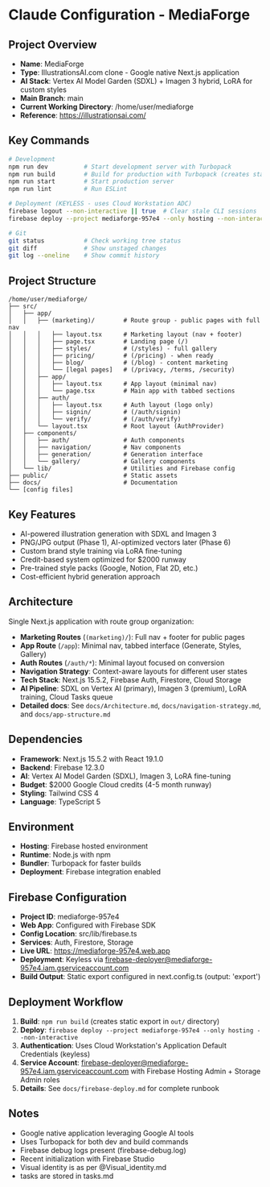 # Claude Configuration - MediaForge

## Project Overview
- **Name**: MediaForge
- **Type**: IllustrationsAI.com clone - Google native Next.js application
- **AI Stack**: Vertex AI Model Garden (SDXL) + Imagen 3 hybrid, LoRA for custom styles
- **Main Branch**: main
- **Current Working Directory**: /home/user/mediaforge
- **Reference**: https://illustrationsai.com/

## Key Commands
```bash
# Development
npm run dev          # Start development server with Turbopack
npm run build        # Build for production with Turbopack (creates static export in out/)
npm run start        # Start production server
npm run lint         # Run ESLint

# Deployment (KEYLESS - uses Cloud Workstation ADC)
firebase logout --non-interactive || true  # Clear stale CLI sessions
firebase deploy --project mediaforge-957e4 --only hosting --non-interactive

# Git
git status           # Check working tree status
git diff             # Show unstaged changes
git log --oneline    # Show commit history
```

## Project Structure
```
/home/user/mediaforge/
├── src/
│   ├── app/
│   │   ├── (marketing)/        # Route group - public pages with full nav
│   │   │   ├── layout.tsx      # Marketing layout (nav + footer)
│   │   │   ├── page.tsx        # Landing page (/)
│   │   │   ├── styles/         # (/styles) - full gallery
│   │   │   ├── pricing/        # (/pricing) - when ready
│   │   │   ├── blog/           # (/blog) - content marketing
│   │   │   └── [legal pages]   # (/privacy, /terms, /security)
│   │   ├── app/
│   │   │   ├── layout.tsx      # App layout (minimal nav)
│   │   │   └── page.tsx        # Main app with tabbed sections
│   │   ├── auth/
│   │   │   ├── layout.tsx      # Auth layout (logo only)
│   │   │   ├── signin/         # (/auth/signin)
│   │   │   └── verify/         # (/auth/verify)
│   │   └── layout.tsx          # Root layout (AuthProvider)
│   ├── components/
│   │   ├── auth/               # Auth components
│   │   ├── navigation/         # Nav components
│   │   ├── generation/         # Generation interface
│   │   └── gallery/            # Gallery components
│   └── lib/                    # Utilities and Firebase config
├── public/                     # Static assets
├── docs/                       # Documentation
└── [config files]
```

## Key Features
- AI-powered illustration generation with SDXL and Imagen 3
- PNG/JPG output (Phase 1), AI-optimized vectors later (Phase 6)
- Custom brand style training via LoRA fine-tuning
- Credit-based system optimized for $2000 runway
- Pre-trained style packs (Google, Notion, Flat 2D, etc.)
- Cost-efficient hybrid generation approach

## Architecture
Single Next.js application with route group organization:
- **Marketing Routes** (`(marketing)/`): Full nav + footer for public pages
- **App Route** (`/app`): Minimal nav, tabbed interface (Generate, Styles, Gallery)
- **Auth Routes** (`/auth/*`): Minimal layout focused on conversion
- **Navigation Strategy**: Context-aware layouts for different user states
- **Tech Stack**: Next.js 15.5.2, Firebase Auth, Firestore, Cloud Storage
- **AI Pipeline**: SDXL on Vertex AI (primary), Imagen 3 (premium), LoRA training, Cloud Tasks queue
- **Detailed docs**: See `docs/Architecture.md`, `docs/navigation-strategy.md`, and `docs/app-structure.md`

## Dependencies
- **Framework**: Next.js 15.5.2 with React 19.1.0
- **Backend**: Firebase 12.3.0
- **AI**: Vertex AI Model Garden (SDXL), Imagen 3, LoRA fine-tuning
- **Budget**: $2000 Google Cloud credits (4-5 month runway)
- **Styling**: Tailwind CSS 4
- **Language**: TypeScript 5

## Environment
- **Hosting**: Firebase hosted environment
- **Runtime**: Node.js with npm
- **Bundler**: Turbopack for faster builds
- **Deployment**: Firebase integration enabled

## Firebase Configuration
- **Project ID**: mediaforge-957e4
- **Web App**: Configured with Firebase SDK
- **Config Location**: src/lib/firebase.ts
- **Services**: Auth, Firestore, Storage
- **Live URL**: https://mediaforge-957e4.web.app
- **Deployment**: Keyless via firebase-deployer@mediaforge-957e4.iam.gserviceaccount.com
- **Build Output**: Static export configured in next.config.ts (output: 'export')

## Deployment Workflow
1. **Build**: `npm run build` (creates static export in `out/` directory)
2. **Deploy**: `firebase deploy --project mediaforge-957e4 --only hosting --non-interactive`
3. **Authentication**: Uses Cloud Workstation's Application Default Credentials (keyless)
4. **Service Account**: firebase-deployer@mediaforge-957e4.iam.gserviceaccount.com with Firebase Hosting Admin + Storage Admin roles
5. **Details**: See `docs/firebase-deploy.md` for complete runbook

## Notes
- Google native application leveraging Google AI tools
- Uses Turbopack for both dev and build commands
- Firebase debug logs present (firebase-debug.log)
- Recent initialization with Firebase Studio
- Visual identity is as per @Visual_identity.md
- tasks are stored in tasks.md